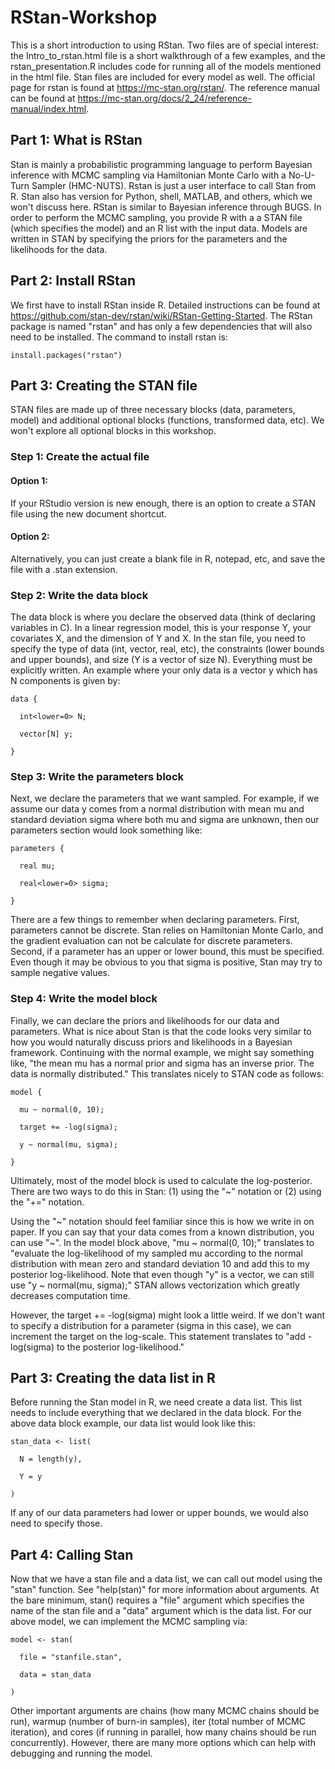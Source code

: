 # RStan-Workshop
This is a short introduction to using RStan. Two files are of special interest: the Intro_to_rstan.html file is a short walkthrough of a few examples, and the rstan_presentation.R includes code for running all of the models mentioned in the html file. Stan files are included for every model as well. The official page for rstan is found at https://mc-stan.org/rstan/. The reference manual can be found at https://mc-stan.org/docs/2_24/reference-manual/index.html.

## Part 1: What is RStan
Stan is mainly a probabilistic programming language to perform Bayesian inference with MCMC sampling via Hamiltonian Monte Carlo with a No-U-Turn Sampler (HMC-NUTS). Rstan is just a user interface to call Stan from R. Stan also has version for Python, shell, MATLAB, and others, which we won't discuss here. RStan is similar to Bayesian inference through BUGS. In order to perform the MCMC sampling, you provide R with a a STAN file (which specifies the model) and an R list with the input data. Models are written in STAN by specifying the priors for the parameters and the likelihoods for the data.

## Part 2: Install RStan

We first have to install RStan inside R. Detailed instructions can be found at https://github.com/stan-dev/rstan/wiki/RStan-Getting-Started. The RStan package is named "rstan" and has only a few dependencies that will also need to be installed. The command to install rstan is:

    install.packages("rstan")


## Part 3: Creating the STAN file
STAN files are made up of three necessary blocks (data, parameters, model) and additional optional blocks (functions, transformed data, etc). We won't explore all optional blocks in this workshop.

### Step 1: Create the actual file
#### Option 1:

  If your RStudio version is new enough, there is an option to create a STAN file using the new document shortcut.
  
  
#### Option 2:

  Alternatively, you can just create a blank file in R, notepad, etc, and save the file with a .stan extension.

### Step 2: Write the data block
The data block is where you declare the observed data (think of declaring variables in C). In a linear regression model, this is your response Y, your covariates X, and the dimension of Y and X. In the stan file, you need to specify the type of data (int, vector, real, etc), the constraints (lower bounds and upper bounds), and size (Y is a vector of size N). Everything must be explicitly written. An example where your only data is a vector y which has N components is given by:


    data {

      int<lower=0> N;

      vector[N] y;

    }
  

### Step 3: Write the parameters block
Next, we declare the parameters that we want sampled. For example, if we assume our data y comes from a normal distribution with mean mu and standard deviation sigma where both mu and sigma are unknown, then our parameters section would look something like: 

    parameters {

      real mu;

      real<lower=0> sigma;

    }
  
There are a few things to remember when declaring parameters. First, parameters cannot be discrete. Stan relies on Hamiltonian Monte Carlo, and the gradient evaluation can not be calculate for discrete parameters. Second, if a parameter has an upper or lower bound, this must be specified. Even though it may be obvious to you that sigma is positive, Stan may try to sample negative values.

### Step 4: Write the model block
Finally, we can declare the priors and likelihoods for our data and parameters. What is nice about Stan is that the code looks very similar to how you would naturally discuss priors and likelihoods in a Bayesian framework. Continuing with the normal example, we might say something like, "the mean mu has a normal prior and sigma has an inverse prior. The data is normally distributed." This translates nicely to STAN code as follows: 

    model {

      mu ~ normal(0, 10);

      target += -log(sigma);

      y ~ normal(mu, sigma);

    }
  
Ultimately, most of the model block is used to calculate the log-posterior. There are two ways to do this in Stan: (1) using the "~" notation or (2) using the "+=" notation.

Using the "\~" notation should feel familiar since this is how we write in on paper. If you can say that your data comes from a known distribution, you can use "\~". In the model block above, "mu ~ normal(0, 10);" translates to "evaluate the log-likelihood of my sampled mu according to the normal distribution with mean zero and standard deviation 10 and add this to my posterior log-likelihood. Note that even though "y" is a vector, we can still use "y ~ normal(mu, sigma);" STAN allows vectorization which greatly decreases computation time.

However, the target += -log(sigma) might look a little weird. If we don't want to specify a distribution for a parameter (sigma in this case), we can increment the target on the log-scale. This statement translates to "add -log(sigma) to the posterior log-likelihood."


## Part 3: Creating the data list in R
Before running the Stan model in R, we need create a data list. This list needs to include everything that we declared in the data block. For the above data block example, our data list would look like this:

    stan_data <- list(

      N = length(y),

      Y = y

    )
  
If any of our data parameters had lower or upper bounds, we would also need to specify those.

## Part 4: Calling Stan
Now that we have a stan file and a data list, we can call out model using the "stan" function. See "help(stan)" for more information about arguments. At the bare minimum, stan() requires a "file" argument which specifies the name of the stan file and a "data" argument which is the data list. For our above model, we can implement the MCMC sampling via:

    model <- stan(

      file = "stanfile.stan",

      data = stan_data

    )
  
Other important arguments are chains (how many MCMC chains should be run), warmup (number of burn-in samples), iter (total number of MCMC iteration), and cores (if running in parallel, how many chains should be run concurrently). However, there are many more options which can help with debugging and running the model.


